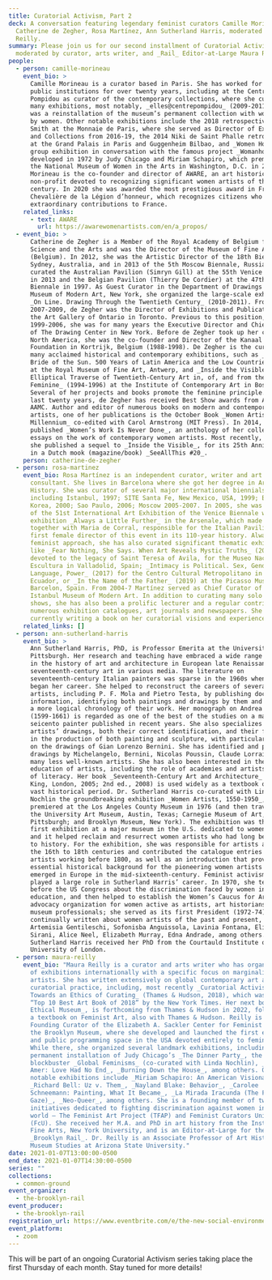```yaml
---
title: Curatorial Activism, Part 2
deck: A conversation featuring legendary feminist curators Camille Morineau,
  Catherine de Zegher, Rosa Martínez, Ann Sutherland Harris, moderated by Maura
  Reilly.
summary: Please join us for our second installment of Curatorial Activism
  moderated by curator, arts writer, and _Rail_ Editor-at-Large Maura Reilly.
people:
  - person: camille-morineau
    event_bio: >
      Camille Morineau is a curator based in Paris. She has worked for French
      public institutions for over twenty years, including at the Centre Georges
      Pompidou as curator of the contemporary collections, where she curated
      many exhibitions, most notably, _elles@centrepompidou_ (2009-2011), which
      was a reinstallation of the museum’s permanent collection with works only
      by women. Other notable exhibitions include the 2018 retrospective of Kiki
      Smith at the Monnaie de Paris, where she served as Director of Exhibitions
      and Collections from 2016-19, the 2014 Niki de Saint Phalle retrospective
      at the Grand Palais in Paris and Guggenheim Bilbao, and _Women House_, a
      group exhibition in conversation with the famous project _Womanhouse_,
      developed in 1972 by Judy Chicago and Miriam Schapiro, which premiered at
      the National Museum of Women in the Arts in Washington, D.C. in 2018.
      Morineau is the co-founder and director of AWARE, an art historical
      non-profit devoted to recognizing significant women artists of the 20th
      century. In 2020 she was awarded the most prestigious award in France, the
      Chevalière de la Légion d’honneur, which recognizes citizens who have made
      extraordinary contributions to France. 
    related_links:
      - text: AWARE
        url: https://awarewomenartists.com/en/a_propos/
  - event_bio: >
      Catherine de Zegher is a Member of the Royal Academy of Belgium for
      Science and the Arts and was the Director of the Museum of Fine Arts, Gent
      (Belgium). In 2012, she was the Artistic Director of the 18th Biennale of
      Sydney, Australia, and in 2013 of the 5th Moscow Biennale, Russia. She
      curated the Australian Pavilion (Simryn Gill) at the 55th Venice Biennale
      in 2013 and the Belgian Pavilion (Thierry De Cordier) at the 47th Venice
      Biennale in 1997. As Guest Curator in the Department of Drawings at the
      Museum of Modern Art, New York, she organized the large-scale exhibition
      _On Line. Drawing Through the Twentieth Century_ (2010-2011). From
      2007-2009, de Zegher was the Director of Exhibitions and Publications at
      the Art Gallery of Ontario in Toronto. Previous to this position, from
      1999-2006, she was for many years the Executive Director and Chief Curator
      of The Drawing Center in New York. Before de Zegher took up her career in
      North America, she was the co-founder and Director of the Kanaal Art
      Foundation in Kortrijk, Belgium (1988-1998). De Zegher is the curator of
      many acclaimed historical and contemporary exhibitions, such as _America:
      Bride of the Sun. 500 Years of Latin America and the Low Countries_ (1992)
      at the Royal Museum of Fine Art, Antwerp, and _Inside the Visible. An
      Elliptical Traverse of Twentieth-Century Art in, of, and from the
      Feminine_ (1994-1996) at the Institute of Contemporary Art in Boston.
      Several of her projects and books promote the feminine principle. In the
      last twenty years, de Zegher has received Best Show awards from AICA and
      AAMC. Author and editor of numerous books on modern and contemporary
      artists, one of her publications is the October Book _Women Artists at the
      Millennium_ co-edited with Carol Armstrong (MIT Press). In 2014, de Zegher
      published _Women’s Work Is Never Done_, an anthology of her collected
      essays on the work of contemporary women artists. Most recently, in 2020,
      she published a sequel to _Inside the Visible_, for its 25th Anniversary,
      in a Dutch mook (magazine/book) _SeeAllThis #20_.
    person: catherine-de-zegher
  - person: rosa-martinez
    event_bio: Rosa Martínez is an independent curator, writer and art collections
      consultant. She lives in Barcelona where she got her degree in Art
      History. She was curator of several major international biennials,
      including Istanbul, 1997; SITE Santa Fe, New Mexico, USA, 1999; Busan,
      Korea, 2000; Sao Paulo, 2006; Moscow 2005-2007. In 2005, she was director
      of the 51st International Art Exhibition of the Venice Biennale with the
      exhibition _Always a Little Further_ in the Arsenale, which made her –
      together with Maria de Corral, responsible for the Italian Pavilion – the
      first female director of this event in its 110-year history. Always with a
      feminist approach, she has also curated significant thematic exhibitions
      like _Fear Nothing, She Says. When Art Reveals Mystic Truths_ (2015)
      devoted to the legacy of Saint Teresa of Avila, for the Museo Nacional de
      Escultura in Valladolid, Spain; _Intimacy is Political. Sex, Gender,
      Language, Power_ (2017) for the Centro Cultural Metropolitano in Quito,
      Ecuador, or _In the Name of the Father_ (2019) at the Picasso Museum in
      Barcelon, Spain. From 2004-7 Martínez served as Chief Curator of the
      Istanbul Museum of Modern Art. In addition to curating many solo and group
      shows, she has also been a prolific lecturer and a regular contributor to
      numerous exhibition catalogues, art journals and newspapers. She is
      currently writing a book on her curatorial visions and experiences.
    related_links: []
  - person: ann-sutherland-harris
    event_bio: >
      Ann Sutherland Harris, PhD, is Professor Emerita at the University of
      Pittsburgh. Her research and teaching have embraced a wide range of topics
      in the history of art and architecture in European late Renaissance and
      seventeenth-century art in various media. The literature on
      seventeenth-century Italian painters was sparse in the 1960s when she
      began her career. She helped to reconstruct the careers of several
      artists, including P. F. Mola and Pietro Testa, by publishing documentary
      information, identifying both paintings and drawings by them and creating
      a more logical chronology of their work. Her monograph on Andrea Sacchi
      (1599-1661) is regarded as one of the best of the studies on a major
      seicento painter published in recent years. She also specializes in
      artists’ drawings, both their correct identification, and their function
      in the production of both painting and sculpture, with particular emphasis
      on the drawings of Gian Lorenzo Bernini. She has identified and published
      drawings by Michelangelo, Bernini, Nicolas Poussin, Claude Lorrain, and
      many less well-known artists. She has also been interested in the
      education of artists, including the role of academies and artists’ levels
      of literacy. Her book _Seventeenth-Century Art and Architecture_ (Laurence
      King, London, 2005; 2nd ed., 2008) is used widely as a textbook on this
      vast historical period. Dr. Sutherland Harris co-curated with Linda
      Nochlin the groundbreaking exhibition _Women Artists, 1550-1950_, which
      premiered at the Los Angeles County Museum in 1976 (and then traveled to
      the University Art Museum, Austin, Texas; Carnegie Museum of Art,
      Pittsburgh; and Brooklyn Museum, New York). The exhibition was the very
      first exhibition at a major museum in the U.S. dedicated to women artists
      and it helped reclaim and resurrect women artists who had long been lost
      to history. For the exhibition, she was responsible for artists active in
      the 16th to 18th centuries and contributed the catalogue entries for the
      artists working before 1800, as well as an introduction that provided the
      essential historical background for the pioneering women artists who
      emerged in Europe in the mid-sixteenth-century. Feminist activism has
      played a large role in Sutherland Harris’ career. In 1970, she testified
      before the US Congress about the discrimination faced by women in higher
      education, and then helped to establish the Women’s Caucus for Art, an
      advocacy organization for women active as artists, art historians, and
      museum professionals; she served as its first President (1972-74). She has
      continually written about women artists of the past and present, including
      Artemisia Gentileschi, Sofonisba Anguissola, Lavinia Fontana, Elisabetta
      Sirani, Alice Neel, Elizabeth Murray, Edna Andrade, among others. Dr.
      Sutherland Harris received her PhD from the Courtauld Institute of the
      University of London. 
  - person: maura-reilly
    event_bio: "Maura Reilly is a curator and arts writer who has organized dozens
      of exhibitions internationally with a specific focus on marginalized
      artists. She has written extensively on global contemporary art and
      curatorial practice, including, most recently _Curatorial Activism:
      Towards an Ethics of Curating_ (Thames & Hudson, 2018), which was named a
      “Top 10 Best Art Book of 2018” by the New York Times. Her next book, _The
      Ethical Museum_, is forthcoming from Thames & Hudson in 2022, followed by
      a textbook on Feminist Art, also with Thames & Hudson. Reilly is the
      Founding Curator of the Elizabeth A. Sackler Center for Feminist Art at
      the Brooklyn Museum, where she developed and launched the first exhibition
      and public programming space in the USA devoted entirely to feminist art.
      While there, she organized several landmark exhibitions, including the
      permanent installation of Judy Chicago’s _The Dinner Party_, the
      blockbuster _Global Feminisms_ (co-curated with Linda Nochlin), _Ghada
      Amer: Love Had No End_, _Burning Down the House_, among others. Other
      notable exhibitions include _Miriam Schapiro: An American Visionary_,
      _Richard Bell: Uz v. Them_, _Nayland Blake: Behavior_, _Carolee
      Schneemann: Painting, What It Became_, _La Mirada Iracunda (The Furious
      Gaze)_, _Neo-Queer_, among others. She is a founding member of two
      initiatives dedicated to fighting discrimination against women in the art
      world – The Feminist Art Project (TFAP) and Feminist Curators United
      (FcU). She received her M.A. and PhD in art history from the Institute of
      Fine Arts, New York University, and is an Editor-at-Large for the
      _Brooklyn Rail_. Dr. Reilly is an Associate Professor of Art History and
      Museum Studies at Arizona State University."
date: 2021-01-07T13:00:00-0500
end_date: 2021-01-07T14:30:00-0500
series: ""
collections:
  - common-ground
event_organizer:
  - the-brooklyn-rail
event_producer:
  - the-brooklyn-rail
registration_url: https://www.eventbrite.com/e/the-new-social-environment-207-curatorial-activism-part-2-tickets-134785957427
event_platform:
  - zoom
---
```

This will be part of an ongoing Curatorial Activism series taking place the first Thursday of each month. Stay tuned for more details!